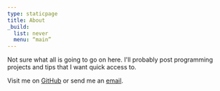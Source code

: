 ```yaml
---
type: staticpage
title: About
_build:
  list: never
  menu: “main”
---
```


Not sure what all is going to go on here. I'll probably post programming projects and tips that I want quick access to.

Visit me on [GitHub](https://github.com/ravencole) or send me an [email](mailto:ravenscole@gmail.com).
